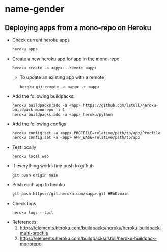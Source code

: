 # name-gender

## Deploying apps from a mono-repo on Heroku
- Check current heroku apps
    ```
    heroku apps
    ```
- Create a new heroku app for app in the mono-repo
    ```
    heroku create -a <app> --remote <app>
    ```
    - To update an existing app with a remote
        ```
        heroku git:remote -a <app> -r <app>
        ```
- Add the following buildpacks:
    ```
    heroku buildpacks:add -a <app> https://github.com/lstoll/heroku-buildpack-monorepo -i 1
    heroku buildpacks:add -a <app> heroku/python
    ```
- Add the following configs
    ```
    heroku config:set -a <app> PROCFILE=relative/path/to/app/Procfile
    heroku config:set -a <app> APP_BASE=relative/path/to/app
    ```
- Test locally
    ```
    heroku local web
    ```
- If everything works fine push to github
    ```
    git push origin main
    ```
- Push each app to heroku
    ```
    git push https://git.heroku.com/<app>.git HEAD:main
    ```
- Check logs
    ```
    heroku logs --tail
    ```
- References:
    1. https://elements.heroku.com/buildpacks/heroku/heroku-buildpack-multi-procfile
    2. https://elements.heroku.com/buildpacks/lstoll/heroku-buildpack-monorepo
